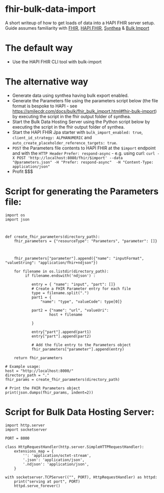 # fhir-bulk-data-import

A short writeup of how to get loads of data into a HAPI FHIR server setup. Guide assumes familiarity with [FHIR](hl7.org/fhir), [HAPI FHIR](https://github.com/hapifhir/hapi-fhir-jpaserver-starter), [Synthea](https://github.com/synthetichealth/synthea) & [Bulk Import](https://github.com/smart-on-fhir/bulk-import/blob/master/import-manifest.md)

# The default way
* Use the HAPI FHIR CLI tool with bulk-import

# The alternative way
* Generate data using synthea having bulk export enabled.
* Generate the Parameters file using the parameters script below (the file format is bespoke to HAPI - see https://smilecdr.com/docs/bulk/fhir_bulk_import.html#fhir-bulk-import) by executing the script in the fhir output folder of synthea.
* Start the Bulk Data Hosting Server using the Python script below by executing the script in the fhir output folder of synthea.
* Start the HAPI FHIR Jpa starter with `bulk_import_enabled: true`, `client_id_strategy: ALPHANUMERIC` and `auto_create_placeholder_reference_targets: true`.
* `POST` the Parameters file contents to HAPI FHIR at the `$import` endpoint and with the `HTTP Header` `Prefer: respond-async` - e.g. using curl: `curl -X POST 'http://localhost:8080/fhir/$import' --data "@parameters.json" -H "Prefer: respond-async"  -H "Content-Type: application/json"`
* Profit $$$

# Script for generating the Parameters file:

```
import os
import json



def create_fhir_parameters(directory_path):
    fhir_parameters = {"resourceType": "Parameters", "parameter": []}

    

    fhir_parameters["parameter"].append({"name": "inputFormat", "valueString": "application/fhir+ndjson"})
  
    for filename in os.listdir(directory_path):
         if filename.endswith('ndjson') :
         
            entry = { "name": "input", "part": []}
            # Create a FHIR Parameter entry for each file
            type = filename.split(".")
            part1 = {
                "name": "type", "valueCode": type[0]}

            part2 = {"name": "url", "valueUri": 
                    host + filename
                
            }

            entry["part"].append(part1)
            entry["part"].append(part2)

            # Add the file entry to the Parameters object
            fhir_parameters["parameter"].append(entry)

    return fhir_parameters

# Example usage:
host = "http://localhost:8000/"
directory_path = "."
fhir_params = create_fhir_parameters(directory_path)

# Print the FHIR Parameters object
print(json.dumps(fhir_params, indent=2))

```

# Script for Bulk Data Hosting Server:

```
import http.server
import socketserver

PORT = 8000

class HttpRequestHandler(http.server.SimpleHTTPRequestHandler):
    extensions_map = {
        '': 'application/octet-stream',
        '.json': 'application/json',
        '.ndjson': 'application/json',
    }

with socketserver.TCPServer(("", PORT), HttpRequestHandler) as httpd:
    print("serving at port", PORT)
    httpd.serve_forever()

```
